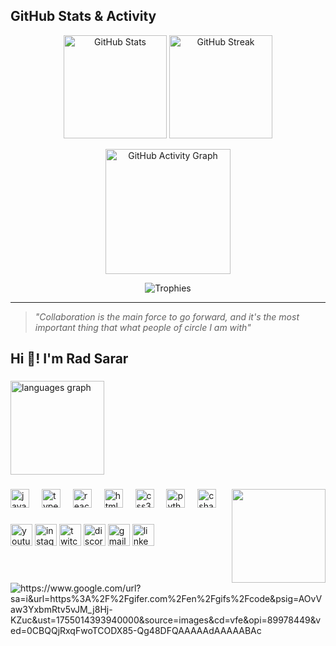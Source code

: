 ## GitHub Stats & Activity

<p align="center">
  <img src="https://github-readme-stats.vercel.app/api?username=MRSA1&show_icons=true&theme=radical&count_private=true" alt="GitHub Stats" height="165" />
  <img src="https://github-readme-streak-stats.herokuapp.com/?user=MRSA1&theme=radical" alt="GitHub Streak" height="165"/>
</p>

<p align="center">
  <img src="https://github-readme-activity-graph.cyclic.app/graph?username=MRSA1&theme=radical" alt="GitHub Activity Graph" height="200"/>
</p>



<p align="center">
  <img src="https://github-profile-trophy.vercel.app/?username=MRSA1&theme=radical&no-bg=true&no-frame=true" alt="Trophies" />
</p>

---

>  _"Collaboration is the main force to go forward, and it's the most important thing that what people of circle I am with"_  

<h2 align="left">Hi 👋! I'm Rad Sarar </h2>

###


  <img src="https://github-readme-stats.vercel.app/api/top-langs?username=MRSA1&locale=en&hide_title=false&layout=compact&card_width=320&langs_count=5&theme=dracula&hide_border=false" height="150" alt="languages graph"  />
</div>

###

<img align="right" height="150" src="https://e0.pxfuel.com/wallpapers/33/543/desktop-wallpaper-programmer-funny-coding.jpg"  />

###

<div align="left">
  <img src="https://cdn.jsdelivr.net/gh/devicons/devicon/icons/javascript/javascript-original.svg" height="30" alt="javascript logo"  />
  <img width="12" />
  <img src="https://cdn.jsdelivr.net/gh/devicons/devicon/icons/typescript/typescript-original.svg" height="30" alt="typescript logo"  />
  <img width="12" />
  <img src="https://cdn.jsdelivr.net/gh/devicons/devicon/icons/react/react-original.svg" height="30" alt="react logo"  />
  <img width="12" />
  <img src="https://cdn.jsdelivr.net/gh/devicons/devicon/icons/html5/html5-original.svg" height="30" alt="html5 logo"  />
  <img width="12" />
  <img src="https://cdn.jsdelivr.net/gh/devicons/devicon/icons/css3/css3-original.svg" height="30" alt="css3 logo"  />
  <img width="12" />
  <img src="https://cdn.jsdelivr.net/gh/devicons/devicon/icons/python/python-original.svg" height="30" alt="python logo"  />
  <img width="12" />
  <img src="https://cdn.jsdelivr.net/gh/devicons/devicon/icons/csharp/csharp-original.svg" height="30" alt="csharp logo"  />
</div>

###

<div align="left">
  <img src="https://img.shields.io/static/v1?message=Youtube&logo=youtube&label=&color=FF0000&logoColor=white&labelColor=&style=for-the-badge" height="35" alt="youtube logo"  />
  <img src="https://img.shields.io/static/v1?message=Instagram&logo=instagram&label=&color=E4405F&logoColor=white&labelColor=&style=for-the-badge" height="35" alt="instagram logo"  />
  <img src="https://img.shields.io/static/v1?message=Twitch&logo=twitch&label=&color=9146FF&logoColor=white&labelColor=&style=for-the-badge" height="35" alt="twitch logo"  />
  <img src="https://img.shields.io/static/v1?message=Discord&logo=discord&label=&color=7289DA&logoColor=white&labelColor=&style=for-the-badge" height="35" alt="discord logo"  />
  <img src="https://img.shields.io/static/v1?message=Gmail&logo=gmail&label=&color=D14836&logoColor=white&labelColor=&style=for-the-badge" height="35" alt="gmail logo"  />
  <img src="https://img.shields.io/static/v1?message=LinkedIn&logo=linkedin&label=&color=0077B5&logoColor=white&labelColor=&style=for-the-badge" height="35" alt="linkedin logo"  />
</div>

###

<br clear="both">

<img src="https://raw.githubusercontent.com/MRSA1/MRSA1/output/snake.svg" alt="https://www.google.com/url?sa=i&url=https%3A%2F%2Fgifer.com%2Fen%2Fgifs%2Fcode&psig=AOvVaw3YxbmRtv5vJM_j8Hj-KZuc&ust=1755014393940000&source=images&cd=vfe&opi=89978449&ved=0CBQQjRxqFwoTCODX85-Qg48DFQAAAAAdAAAAABAc" />

###
